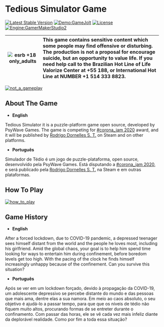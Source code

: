 Tedious Simulator Game 
==========================
[![Latest Stable Version](https://img.shields.io/github/v/release/psywave-games/tedious-game)](https://github.com/psywave-games/tedious-game/releases) [![Demo:GameJolt](https://img.shields.io/badge/Demo-GameJolt-green)](https://rodrigodornelles.gamejolt.io/tedious-game) [![License](https://img.shields.io/github/license/psywave-games/tedious-game)](https://github.com/psywave-games/tedious-game/blob/master/LICENSE) [![Engine:GamerMakerStudio2](https://img.shields.io/badge/Engine-GMS%202.2.5-orange)](https://www.yoyogames.com) 

![esrb +18 only_adults](https://cdn.discordapp.com/attachments/268884978132058112/691504642567176202/MlQeXi1.png) | This game contains sensitive content which some people may find offensive or disturbing. The production is not a proposal for encourage suicide, but an opportunity to value life. If you need help call to the Brazilian Hot Line of Life Valorize Center at +55 188, or International Hot Line at NUMBER +1 514 333 8823. |
-- | :--- |

[![not_a_gameplay](https://cdn.discordapp.com/attachments/694175007366053918/746942091258626159/matuto_tv-yjxchsrs.gif)](#)

## About The Game ##

 * **English**

Tedious Simulator it is a puzzle-platform game open source, developed by PsyWave Games. The game is competing for [#corona_jam 2020](https://gamejolt.com/search?q=%23corona_jam) award, and it will be published by [Rodrigo Dornelles S. T.](https://rodrigo.dornelles.me) on Steam and on other platforms.

 * **Português**

Simulador de Tédio é um jogo de puzzle-plataforma, open source, desenvolvido pela PsyWave Games. Está disputando a [#corona_jam 2020](https://gamejolt.com/search?q=%23corona_jam), e será publicado pela [Rodrigo Dornelles S. T.](https://rodrigo.dornelles.me) na Steam e em outras plataformas.

## How To Play ##

[![how_to_play](https://cdn.discordapp.com/attachments/694175007366053918/734763413686976573/controls_2.png)](https://github.com/psywave-games/tedious-game/wiki/consts)

## Game History ##

 * **English**

After a forced lockdown, due to COVID-19 pandemic, a depressed teenager sees himself distant from the world and the people he loves most, including his girlfriend. Amid the global chaos, your goal is to help him spend time looking for ways to entertain him during confinement, before boredom levels get too high. With the pacing of the clock he finds himself increasingly unhappy because of the confinement. Can you survive this situation?

 * **Português**

Após se ver em um lockdown forçado, devido à propagação da COVID-19, um adolescente depressivo se percebe distante do mundo e das pessoas que mais ama, dentre elas a sua namora. Em meio ao caos absoluto, o seu objetivo é ajudá-lo a passar tempo, para que que os níveis de tédio não fiquem muito altos, procurando formas de se entreter durante o confinamento. Com passar das horas, ele se vê cada vez mais infeliz diante da deplorável realidade. Como por fim a toda essa situação?
